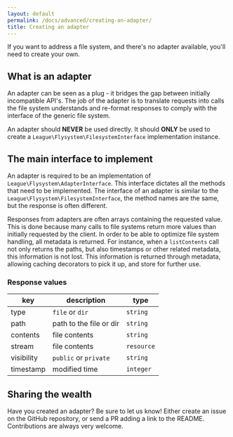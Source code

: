 ```yaml
---
layout: default
permalink: /docs/advanced/creating-an-adapter/
title: Creating an adapter
---
```


If you want to address a file system, and there's no
adapter available, you'll need to create your own.

## What is an adapter

An adapter can be seen as a plug - it bridges the gap
between initially incompatible API's. The job of the adapter
is to translate requests into calls the file system
understands and re-format responses to comply with
the interface of the generic file system.

An adapter should __NEVER__ be used directly. It should
__ONLY__ be used to create a `League\Flysystem\FilesystemInterface`
implementation instance.

## The main interface to implement

An adapter is required to be an implementation of
`League\Flysystem\AdapterInterface`. This interface
dictates all the methods that need to be implemented.
The interface of an adapter is similar to the
`League\Flysystem\FilesystemInterface`, the method
names are the same, but the response is often different.

Responses from adapters are often arrays containing the
requested value. This is done because many calls to 
file systems return more values than initially requested
by the client. In order to be able to optimize file system
handling, all metadata is returned. For instance, when a
`listContents` call not only returns the paths, but also
timestamps or other related metadata, this information is
not lost. This information is returned through metadata, allowing
caching decorators to pick it up, and store for further use.

### Response values

key         | description              | type
----------- | ------------------------ | -----------
type        | `file` or `dir`          | `string`
path        | path to the file or dir  | `string`
contents    | file contents            | `string`
stream      | file contents            | `resource`
visibility  | `public` or `private`    | `string`
timestamp   | modified time            | `integer`

## Sharing the wealth

Have you created an adapter? Be sure to let us know!
Either create an issue on the GitHub repository, or
send a PR adding a link to the README. Contributions
are always very welcome.
